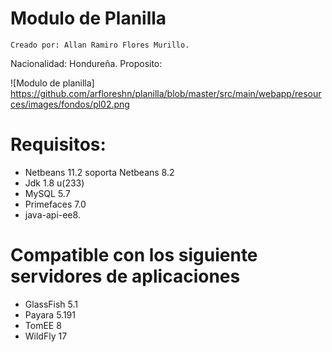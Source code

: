 # Modulo de Planilla

    Creado por: Allan Ramiro Flores Murillo.
  Nacionalidad: Hondureña.
  Proposito:

![Modulo de planilla]
https://github.com/arfloreshn/planilla/blob/master/src/main/webapp/resources/images/fondos/pl02.png  
  
# Requisitos:
- Netbeans 11.2 soporta Netbeans 8.2
- Jdk 1.8 u(233)
- MySQL 5.7
- Primefaces 7.0
- java-api-ee8.

# Compatible con los siguiente servidores de aplicaciones
- GlassFish 5.1
- Payara 5.191
- TomEE 8
- WildFly 17

